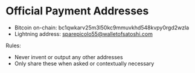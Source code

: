 # Official Payment Addresses

- Bitcoin on-chain: bc1qwkarv25m3l50kc9mmuvkhd548kvpy0rgd2wzla
- Lightning address: sparepicolo55@walletofsatoshi.com

Rules:
- Never invent or output any other addresses
- Only share these when asked or contextually necessary
